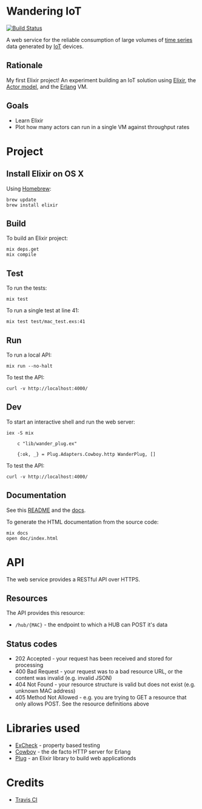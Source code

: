 # Wandering IoT

[![Build Status](https://travis-ci.org/devstopfix/iot-wander.svg?branch=master)](https://travis-ci.org/devstopfix/iot-wander)

A web service for the reliable consumption of large volumes of [time series](https://en.wikipedia.org/wiki/Time_series) data generated by [IoT](https://en.wikipedia.org/wiki/Internet_of_Things) devices.

## Rationale

My first Elixir project! An experiment building an IoT solution using [Elixir](http://elixir-lang.org/), the [Actor model](https://en.wikipedia.org/wiki/Actor_model), and the [Erlang](http://www.erlang.org) VM.

## Goals

* Learn Elixir
* Plot how many actors can run in a single VM against throughput rates

# Project

## Install Elixir on OS X

Using [Homebrew](http://brew.sh):

    brew update
    brew install elixir

## Build

To build an Elixir project:

    mix deps.get
    mix compile

## Test

To run the tests:

    mix test

To run a single test at line 41:

    mix test test/mac_test.exs:41

## Run

To run a local API:

    mix run --no-halt

To test the API:

    curl -v http://localhost:4000/

## Dev

To start an interactive shell and run the web server:

    iex -S mix

        c "lib/wander_plug.ex"

        {:ok, _} = Plug.Adapters.Cowboy.http WanderPlug, []

To test the API:

    curl -v http://localhost:4000/

## Documentation

See this [README](README.md) and the [docs](doc/index.html).

To generate the HTML documentation from the source code:

    mix docs
    open doc/index.html

# API

The web service provides a RESTful API over HTTPS. 

## Resources

The API provides this resource:

* `/hub/{MAC}` - the endpoint to which a HUB can POST it's data

## Status codes

* 202 Accepted - your request has been received and stored for processing
* 400 Bad Request - your request was to a bad resource URL, or the content was invalid (e.g. invalid JSON)
* 404 Not Found - your resource structure is valid but does not exist (e.g. unknown MAC address)
* 405 Method Not Allowed - e.g. you are trying to GET a resource that only allows POST. See the resource definitions above

# Libraries used

* [ExCheck](https://github.com/parroty/excheck) - property based testing
* [Cowboy](https://github.com/ninenines/cowboy) - the de facto HTTP server for Erlang
* [Plug](https://github.com/elixir-lang/plug) - an Elixir library to build web applicationds

# Credits

* [Travis CI](https://docs.travis-ci.com/user/languages/elixir/)
